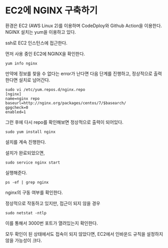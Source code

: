 # EC2에 NGINX 구축하기

환경은 EC2 (AWS Linux 2)를 이용하며 CodeDploy와 Github Action을 이용한다.
NGINX 설치는 yum을 이용하고 있다.

ssh로 EC2 인스턴스에 접근한다.

먼저 사용 중인 EC2에 NGINX을 확인한다.
```
yum info nginx
```
만약에 정보를 찾을 수 없다는 error가 난다면
다음 단계를 진행하고, 정상적으로 출력한다면 설치로 넘어간다.

```
sudo vi /etc/yum.repos.d/nginx.repo
[nginx]
name=nginx repo
baseurl=http://nginx.org/packages/centos/7/$basearch/
gpgcheck=0
enabled=1
```

<!-- Linux 2를 사용하고 있는데 centOS가 보인다...? -->
그런 후에 다시 repo를 확인해보면 정상적으로 출력이 되어있다. 


```
sudo yum install nginx
```
설치를 계속 진행한다.

설치가 완료되었으면,
```
sudo service nginx start
```
실행해준다.

```
ps -ef | grep nginx
```
nginx의 구동 여부를 확인한다.

정상적으로 작동하고 있지만, 접근이 되지 않을 경우

```
sudo netstat -ntlp
```

이를 통해서 3000번 포트가 열려있는지 확인한다.

모두 확인이 된 상태에서도 접속이 되지 않았다면, EC2에서 인바운드 규칙을 설정하지 않을 가능성이 크다.
